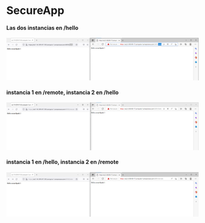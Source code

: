 # SecureApp

#### Las dos instancias en /hello
![](img/1.png)

#### instancia 1 en /remote, instancia 2 en /hello
![](img/2.png)

#### instancia 1 en /hello, instancia 2 en /remote
![](img/3.png)
